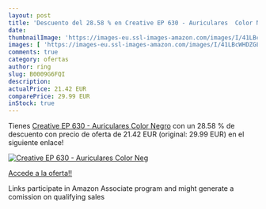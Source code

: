 ```yaml
---
layout: post
title: 'Descuento del 28.58 % en Creative EP 630 - Auriculares  Color Neg'
date: 
thumbnailImage: 'https://images-eu.ssl-images-amazon.com/images/I/41LBcWHDZGL._SL200_.jpg'
images: [ 'https://images-eu.ssl-images-amazon.com/images/I/41LBcWHDZGL._SL200_.jpg' ]
comments: true
category: ofertas
author: ring
slug: B0009G6FQI
description:
actualPrice: 21.42 EUR
comparePrice: 29.99 EUR
inStock: true
---
```


Tienes [Creative EP 630 - Auriculares  Color Negro](https://www.amazon.es/dp/B0009G6FQI/?tag=tolees-21) con un 28.58 % de descuento con precio de oferta de 21.42 EUR (original: 29.99 EUR) en el siguiente enlace!

[![Creative EP 630 - Auriculares  Color Neg](https://images-eu.ssl-images-amazon.com/images/I/41LBcWHDZGL._SL200_.jpg)](https://www.amazon.es/dp/B0009G6FQI/?tag=tolees-21)

[Accede a la oferta!!](https://www.amazon.es/dp/B0009G6FQI/?tag=tolees-21)

Links participate in Amazon Associate program and might generate a comission on qualifying sales


